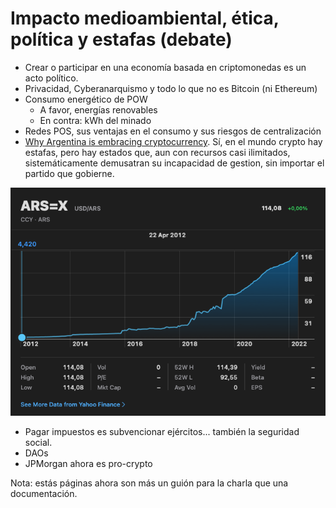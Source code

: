 # Impacto medioambiental, ética, política y estafas (debate)

- Crear o participar en una economía basada en criptomonedas es un acto político.
- Privacidad, Cyberanarquismo y todo lo que no es Bitcoin (ni Ethereum)
- Consumo energético de POW
    - A favor, energías renovables
    - En contra: kWh del minado
- Redes POS, sus ventajas en el consumo y sus riesgos de centralización
- [Why Argentina is embracing cryptocurrency](https://www.bbc.com/news/business-60912789). Sí, en el mundo crypto hay
  estafas, pero hay estados que, aun con recursos casi ilimitados, sistemáticamente demusatran su incapacidad de
  gestion, sin importar el partido que gobierne.

![ARSUSD](ARSUSD.png)

- Pagar impuestos es subvencionar ejércitos... también la seguridad social.
- DAOs
- JPMorgan ahora es pro-crypto


Nota: estás páginas ahora son más un guión para la charla que una documentación. 